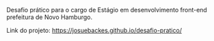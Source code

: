Desafio prático para o cargo de Estágio em desenvolvimento front-end prefeitura de Novo Hamburgo.

Link do projeto: https://josuebackes.github.io/desafio-pratico/
